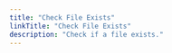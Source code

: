 ```yaml
---
title: "Check File Exists"
linkTitle: "Check File Exists"
description: "Check if a file exists."
---
```

